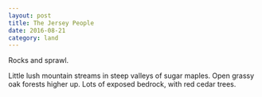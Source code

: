```yaml
---
layout: post
title: The Jersey People
date: 2016-08-21
category: land
---
```


Rocks and sprawl. 

Little lush mountain streams in steep valleys of sugar maples. Open grassy oak forests higher up. Lots of exposed bedrock, with red cedar trees.
